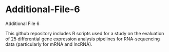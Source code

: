 # Additional-File-6
Additional File 6 


This github repository includes R scripts used for a study on the evaluation of 25 differential gene expression analysis pipelines for RNA-sequencing data (particularly for mRNA and lncRNA). 


